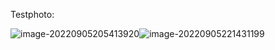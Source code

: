Testphoto:



![image-20220905205413920](G:/86137/Documents/img/Testphoto.assets/image-20220905205413920.png)![image-20220905221431199](G:/86137/Documents/img/Testphoto.assets/image-20220905221431199.png)